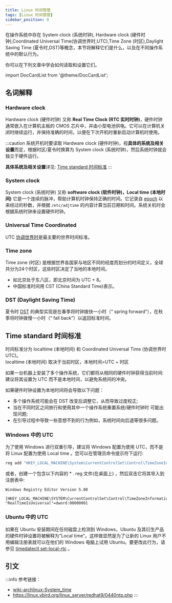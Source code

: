 ```yaml
---
title: Linux 时间管理
tags: [Linux 时间管理]
sidebar_position: 0
---
```


在操作系统中存在 System clock (系统时钟), Hardware clock (硬件时钟),Coordinated Universal Time(协调世界时,UTC),Time Zone (时区),Daylight Saving Time (夏令时,DST)等概念，本节将解释它们是什么，以及在不同操作系统中的默认行为。

你可以在下列文章中学会如何读取和设置它们。  

import DocCardList from '@theme/DocCardList';

<DocCardList />

## 名词解释

### Hardware clock
Hardware clock (硬件时钟) 又称 **Real Time Clock (RTC 实时时钟)**，硬件时钟通常嵌入在计算机主板的 CMOS 芯片中，并由小型电池供电。它可以在计算机关闭时继续运行，并保持准确的时间，以便在下次开机时重新启动计算机时使用。

:::caution
系统开机时要读取 Hardware clock (硬件时钟)，视**具体的系统及相关设置**而定，根据时区/夏令时换算为 System clock (系统时钟)，然后系统时钟就会独立于硬件运行。

**具体系统及相关设置**详见: [Time standard 时间标准](#time-standard-时间标准)
:::

### System clock
System clock (系统时钟) 又称 **software clock (软件时钟)，Local time (本地时间)**
它是一个连续的脉冲，帮助计算机时钟保持正确的时间。它记录自 [epoch](https://www.computerhope.com/jargon/e/epoch.htm) 以来经过的秒数，并根据 `/etc/adjtime` 的内容计算当前日期和时间。系统关机时会根据系统时钟来设置硬件时钟。  

### Universal Time Coordinated
UTC [协调世界时](https://zh.wikipedia.org/zh-hans/%E5%8D%8F%E8%B0%83%E4%B8%96%E7%95%8C%E6%97%B6)是最主要的世界时间标准。
### Time zone
Time zone (时区) 是根据世界各国家与地区不同的经度而划分的时间定义，全球共分为24个时区，这些时区决定了当地的本地时间。
- 如北京处于东八区，即北京时间为 UTC + 8。
- 中国标准时间用 CST (China Standard Time)表示。
### DST (Daylight Saving Time)
夏令时 [DST](https://en.wikipedia.org/wiki/Daylight_saving_time) 的典型实现是在春季将时钟拨快一小时（“ spring forward”），在秋季将时钟拨慢一小时（“ fall back”）以返回标准时间。

## Time standard 时间标准

时间标准分为 localtime (本地时间) 和 Coordinated Universal Time (协调世界时 UTC)。  
localtime (本地时间) 取决于当前时区，本地时间=UTC + 时区

如果一台机器上安装了多个操作系统，它们都将从相同的硬件时钟获得当前时间:  
建议将其设置为 UTC 而不是本地时间，以避免系统间的冲突。

如果硬件时钟设置为本地时间将会导致以下问题：
- 多个操作系统可能会在 DST 改变后调整它，从而导致过度校正; 
- 当在不同时区之间旅行和使用其中一个操作系统重置系统/硬件时钟时 可能出现问题;
- 在引导过程中导致一些意想不到的行为例如，系统时间向后退等很多问题。

### Windows 中的 UTC
  
为了使用 Windows 进行双重引导，建议将 Windows 配置为使用 UTC，而不是将 Linux 配置为使用 Local time 。您可以在管理员命令提示符下运行:
```powershell
reg add "HKEY_LOCAL_MACHINE\System\CurrentControlSet\Control\TimeZoneInformation" /v RealTimeIsUniversal /d 1 /t REG_DWORD /f
```
或者，创建一个包含以下内容的 * . reg 文件(在桌面上) ，然后双击它将其导入到注册表中:
```reg
Windows Registry Editor Version 5.00

[HKEY_LOCAL_MACHINE\SYSTEM\CurrentControlSet\Control\TimeZoneInformation]
"RealTimeIsUniversal"=dword:00000001
```

### Ubuntu 中的 UTC
  
如果在 Ubuntu 安装期间在任何磁盘上检测到 Windows，Ubuntu 及其衍生产品的硬件时钟设置将被解释为"Local time"。这样做显然是为了让新的 Linux 用户不用编辑注册表就可以在他们的 Windows 电脑上试用 Ubuntu。要更改此行为，请参见 [timedatectl set-local-rtc](./时间管理工具/timedatectl.md) 。

## 引文
:::info 参考链接：
- [wiki-archlinux-System_time](https://wiki.archlinux.org/title/System_time) 
- https://linux.vbird.org/linux_server/redhat9/0440ntp.php
:::